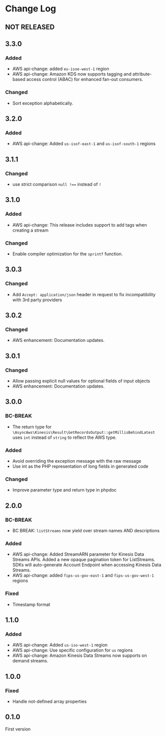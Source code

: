 # Change Log

## NOT RELEASED

## 3.3.0

### Added

- AWS api-change: added `eu-isoe-west-1` region
- AWS api-change: Amazon KDS now supports tagging and attribute-based access control (ABAC) for enhanced fan-out consumers.

### Changed

- Sort exception alphabetically.

## 3.2.0

### Added

- AWS api-change: Added `us-isof-east-1` and `us-isof-south-1` regions

## 3.1.1

### Changed

- use strict comparison `null !==` instead of `!`

## 3.1.0

### Added

- AWS api-change: This release includes support to add tags when creating a stream

### Changed

- Enable compiler optimization for the `sprintf` function.

## 3.0.3

### Changed

- Add `Accept: application/json` header in request to fix incompatibility with 3rd party providers

## 3.0.2

### Changed

- AWS enhancement: Documentation updates.

## 3.0.1

### Changed

- Allow passing explicit null values for optional fields of input objects
- AWS enhancement: Documentation updates.

## 3.0.0

### BC-BREAK

- The return type for `\AsyncAws\Kinesis\Result\GetRecordsOutput::getMillisBehindLatest` uses `int` instead of `string` to reflect the AWS type.

### Added

- Avoid overriding the exception message with the raw message
- Use int as the PHP representation of long fields in generated code

### Changed

- Improve parameter type and return type in phpdoc

## 2.0.0

### BC-BREAK

- BC BREAK: `listStreams` now yield over stream names AND descriptions

### Added

- AWS api-change: Added StreamARN parameter for Kinesis Data Streams APIs. Added a new opaque pagination token for ListStreams. SDKs will auto-generate Account Endpoint when accessing Kinesis Data Streams.
- AWS api-change: added `fips-us-gov-east-1` and `fips-us-gov-west-1` regions

### Fixed

- Timestamp format

## 1.1.0

### Added

- AWS api-change: Added `us-iso-west-1` region
- AWS api-change: Use specific configuration for `us` regions
- AWS api-change: Amazon Kinesis Data Streams now supports on demand streams.

## 1.0.0

### Fixed

- Handle not-defined array properties

## 0.1.0

First version
